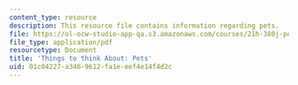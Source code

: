 ```yaml
---
content_type: resource
description: This resource file contains information regarding pets.
file: https://ol-ocw-studio-app-qa.s3.amazonaws.com/courses/21h-380j-people-and-other-animals-fall-2013/01c04227a3469612fa1eeef4e14f4d2c_MIT21H_380F13_read_notes05.pdf
file_type: application/pdf
resourcetype: Document
title: 'Things to think About: Pets'
uid: 01c04227-a346-9612-fa1e-eef4e14f4d2c
---
```

